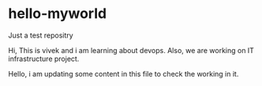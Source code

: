 # hello-myworld
Just a test repositry 

Hi, This is vivek and i am learning about devops. Also, we are working on IT infrastructure project.

Hello, i am updating some content in this file to check the working in it.

